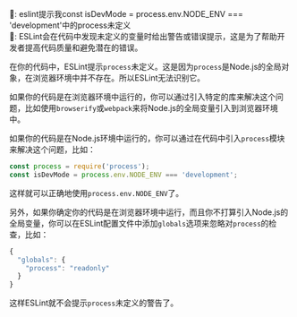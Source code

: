 👦: eslint提示我const isDevMode = process.env.NODE_ENV === 'development'中的process未定义  
🤖: ESLint会在代码中发现未定义的变量时给出警告或错误提示，这是为了帮助开发者提高代码质量和避免潜在的错误。

在你的代码中，ESLint提示`process`未定义。这是因为`process`是Node.js的全局对象，在浏览器环境中并不存在。所以ESLint无法识别它。

如果你的代码是在浏览器环境中运行的，你可以通过引入特定的库来解决这个问题，比如使用`browserify`或`webpack`来将Node.js的全局变量引入到浏览器环境中。

如果你的代码是在Node.js环境中运行的，你可以通过在代码中引入`process`模块来解决这个问题，比如：

```javascript
const process = require('process');
const isDevMode = process.env.NODE_ENV === 'development';
```

这样就可以正确地使用`process.env.NODE_ENV`了。

另外，如果你确定你的代码是在浏览器环境中运行，而且你不打算引入Node.js的全局变量，你可以在ESLint配置文件中添加`globals`选项来忽略对`process`的检查，比如：

```javascript
{
  "globals": {
    "process": "readonly"
  }
}
```

这样ESLint就不会提示`process`未定义的警告了。  
